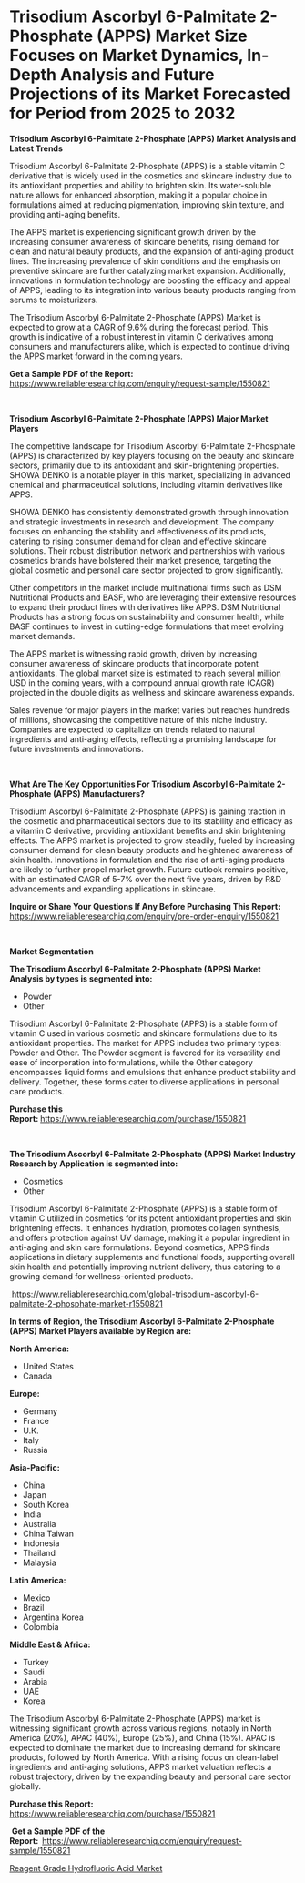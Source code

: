 <p><h1>Trisodium Ascorbyl 6-Palmitate 2-Phosphate (APPS) Market Size Focuses on Market Dynamics, In-Depth Analysis and Future Projections of its Market Forecasted for Period from 2025 to 2032</h1></p><p><strong>Trisodium Ascorbyl 6-Palmitate 2-Phosphate (APPS) Market Analysis and Latest Trends</strong></p>
<p><p>Trisodium Ascorbyl 6-Palmitate 2-Phosphate (APPS) is a stable vitamin C derivative that is widely used in the cosmetics and skincare industry due to its antioxidant properties and ability to brighten skin. Its water-soluble nature allows for enhanced absorption, making it a popular choice in formulations aimed at reducing pigmentation, improving skin texture, and providing anti-aging benefits. </p><p>The APPS market is experiencing significant growth driven by the increasing consumer awareness of skincare benefits, rising demand for clean and natural beauty products, and the expansion of anti-aging product lines. The increasing prevalence of skin conditions and the emphasis on preventive skincare are further catalyzing market expansion. Additionally, innovations in formulation technology are boosting the efficacy and appeal of APPS, leading to its integration into various beauty products ranging from serums to moisturizers.</p><p>The Trisodium Ascorbyl 6-Palmitate 2-Phosphate (APPS) Market is expected to grow at a CAGR of 9.6% during the forecast period. This growth is indicative of a robust interest in vitamin C derivatives among consumers and manufacturers alike, which is expected to continue driving the APPS market forward in the coming years.</p></p>
<p><strong>Get a Sample PDF of the Report:&nbsp;</strong> <a href="https://www.reliableresearchiq.com/enquiry/request-sample/1550821?utm_campaign=3148&utm_medium=2&utm_source=Github&utm_content=ia&utm_term=02042025&utm_id=trisodium-ascorbyl-6-palmitate-2-phosphate-apps">https://www.reliableresearchiq.com/enquiry/request-sample/1550821</a></p>
<p>&nbsp;</p>
<p><strong>Trisodium Ascorbyl 6-Palmitate 2-Phosphate (APPS) Major Market Players</strong></p>
<p><p>The competitive landscape for Trisodium Ascorbyl 6-Palmitate 2-Phosphate (APPS) is characterized by key players focusing on the beauty and skincare sectors, primarily due to its antioxidant and skin-brightening properties. SHOWA DENKO is a notable player in this market, specializing in advanced chemical and pharmaceutical solutions, including vitamin derivatives like APPS.</p><p>SHOWA DENKO has consistently demonstrated growth through innovation and strategic investments in research and development. The company focuses on enhancing the stability and effectiveness of its products, catering to rising consumer demand for clean and effective skincare solutions. Their robust distribution network and partnerships with various cosmetics brands have bolstered their market presence, targeting the global cosmetic and personal care sector projected to grow significantly.</p><p>Other competitors in the market include multinational firms such as DSM Nutritional Products and BASF, who are leveraging their extensive resources to expand their product lines with derivatives like APPS. DSM Nutritional Products has a strong focus on sustainability and consumer health, while BASF continues to invest in cutting-edge formulations that meet evolving market demands.</p><p>The APPS market is witnessing rapid growth, driven by increasing consumer awareness of skincare products that incorporate potent antioxidants. The global market size is estimated to reach several million USD in the coming years, with a compound annual growth rate (CAGR) projected in the double digits as wellness and skincare awareness expands.</p><p>Sales revenue for major players in the market varies but reaches hundreds of millions, showcasing the competitive nature of this niche industry. Companies are expected to capitalize on trends related to natural ingredients and anti-aging effects, reflecting a promising landscape for future investments and innovations.</p></p>
<p>&nbsp;</p>
<p><strong>What Are The Key Opportunities For Trisodium Ascorbyl 6-Palmitate 2-Phosphate (APPS) Manufacturers?</strong></p>
<p><p>Trisodium Ascorbyl 6-Palmitate 2-Phosphate (APPS) is gaining traction in the cosmetic and pharmaceutical sectors due to its stability and efficacy as a vitamin C derivative, providing antioxidant benefits and skin brightening effects. The APPS market is projected to grow steadily, fueled by increasing consumer demand for clean beauty products and heightened awareness of skin health. Innovations in formulation and the rise of anti-aging products are likely to further propel market growth. Future outlook remains positive, with an estimated CAGR of 5-7% over the next five years, driven by R&D advancements and expanding applications in skincare.</p></p>
<p><strong>Inquire or Share Your Questions If Any Before Purchasing This Report:</strong> <a href="https://www.reliableresearchiq.com/enquiry/pre-order-enquiry/1550821?utm_campaign=3148&utm_medium=2&utm_source=Github&utm_content=ia&utm_term=02042025&utm_id=trisodium-ascorbyl-6-palmitate-2-phosphate-apps">https://www.reliableresearchiq.com/enquiry/pre-order-enquiry/1550821</a></p>
<p>&nbsp;</p>
<p><strong>Market Segmentation</strong></p>
<p><strong>The Trisodium Ascorbyl 6-Palmitate 2-Phosphate (APPS) Market Analysis by types is segmented into:</strong></p>
<p><ul><li>Powder</li><li>Other</li></ul></p>
<p><p>Trisodium Ascorbyl 6-Palmitate 2-Phosphate (APPS) is a stable form of vitamin C used in various cosmetic and skincare formulations due to its antioxidant properties. The market for APPS includes two primary types: Powder and Other. The Powder segment is favored for its versatility and ease of incorporation into formulations, while the Other category encompasses liquid forms and emulsions that enhance product stability and delivery. Together, these forms cater to diverse applications in personal care products.</p></p>
<p><strong>Purchase this Report:&nbsp;</strong><a href="https://www.reliableresearchiq.com/purchase/1550821?utm_campaign=3148&utm_medium=2&utm_source=Github&utm_content=ia&utm_term=02042025&utm_id=trisodium-ascorbyl-6-palmitate-2-phosphate-apps">https://www.reliableresearchiq.com/purchase/1550821</a></p>
<p>&nbsp;</p>
<p><strong>The Trisodium Ascorbyl 6-Palmitate 2-Phosphate (APPS) Market Industry Research by Application is segmented into:</strong></p>
<p><ul><li>Cosmetics</li><li>Other</li></ul></p>
<p><p>Trisodium Ascorbyl 6-Palmitate 2-Phosphate (APPS) is a stable form of vitamin C utilized in cosmetics for its potent antioxidant properties and skin brightening effects. It enhances hydration, promotes collagen synthesis, and offers protection against UV damage, making it a popular ingredient in anti-aging and skin care formulations. Beyond cosmetics, APPS finds applications in dietary supplements and functional foods, supporting overall skin health and potentially improving nutrient delivery, thus catering to a growing demand for wellness-oriented products.</p></p>
<p><a href="https://www.reliableresearchiq.com/global-trisodium-ascorbyl-6-palmitate-2-phosphate-market-r1550821?utm_campaign=3148&utm_medium=2&utm_source=Github&utm_content=ia&utm_term=02042025&utm_id=trisodium-ascorbyl-6-palmitate-2-phosphate-apps">&nbsp;https://www.reliableresearchiq.com/global-trisodium-ascorbyl-6-palmitate-2-phosphate-market-r1550821</a></p>
<p><strong>In terms of Region, the Trisodium Ascorbyl 6-Palmitate 2-Phosphate (APPS) Market Players available by Region are:</strong></p>
<p>
    <p> <strong> North America: </strong>
        <ul>
            <li>United States</li>
            <li>Canada</li>
        </ul>
        </p> 
    <p> <strong> Europe: </strong>
        <ul>
            <li>Germany</li>
            <li>France</li>
            <li>U.K.</li>
            <li>Italy</li>
            <li>Russia</li>
        </ul>
        </p> 
    <p> <strong> Asia-Pacific: </strong>
        <ul>
            <li>China</li>
            <li>Japan</li>
            <li>South Korea</li>
            <li>India</li>
            <li>Australia</li>
            <li>China Taiwan</li>
            <li>Indonesia</li>
            <li>Thailand</li>
            <li>Malaysia</li>
        </ul>
        </p> 
    <p> <strong> Latin America: </strong>
        <ul>
            <li>Mexico</li>
            <li>Brazil</li>
            <li>Argentina Korea</li>
            <li>Colombia</li>
        </ul>
        </p> 
    <p> <strong> Middle East & Africa: </strong>
        <ul>
            <li>Turkey</li>
            <li>Saudi</li>
            <li>Arabia</li>
            <li>UAE</li>
            <li>Korea</li>
        </ul>
    </p>
    </p>
<p><p>The Trisodium Ascorbyl 6-Palmitate 2-Phosphate (APPS) market is witnessing significant growth across various regions, notably in North America (20%), APAC (40%), Europe (25%), and China (15%). APAC is expected to dominate the market due to increasing demand for skincare products, followed by North America. With a rising focus on clean-label ingredients and anti-aging solutions, APPS market valuation reflects a robust trajectory, driven by the expanding beauty and personal care sector globally.</p></p>
<p><strong>Purchase this Report: </strong><a href="https://www.reliableresearchiq.com/purchase/1550821?utm_campaign=3148&utm_medium=2&utm_source=Github&utm_content=ia&utm_term=02042025&utm_id=trisodium-ascorbyl-6-palmitate-2-phosphate-apps">https://www.reliableresearchiq.com/purchase/1550821</a></p>
<p>&nbsp;<strong>Get a Sample PDF of the Report:&nbsp;&nbsp;</strong><a href="https://www.reliableresearchiq.com/enquiry/request-sample/1550821?utm_campaign=3148&utm_medium=2&utm_source=Github&utm_content=ia&utm_term=02042025&utm_id=trisodium-ascorbyl-6-palmitate-2-phosphate-apps">https://www.reliableresearchiq.com/enquiry/request-sample/1550821</a></p>
<p><strong></strong></p>
<p><p><a href="https://github.com/giulyankela/Market-Research-Report-List-1/blob/main/reagent-grade-hydrofluoric-acid-market.md?utm_campaign=3148&utm_medium=2&utm_source=Github&utm_content=ia&utm_term=02042025&utm_id=trisodium-ascorbyl-6-palmitate-2-phosphate-apps">Reagent Grade Hydrofluoric Acid Market</a></p></p>